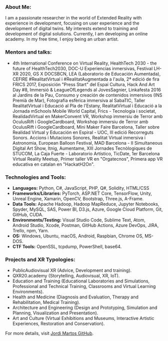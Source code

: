 ### About Me:

I am a passionate researcher in the world of Extended Reality with experience in development, focusing on user experience and the development of digital twins. My interests extend to training and development of digital solutions. Currently, I am developing an online academy. In my free time, I enjoy being an urban artist.

### Mentors and talks:

- 4th International Conference on Virtual Reality, HealthTech 2030 - the future of HealthTech2030, DOC-U Experiencias inmersivas, Festival LH-XR 2020, GS X DOCSBCN, LEA (Laboratorio de Educación Aumentada), CEFIRE #RealitatVirtual i #RealitatAugmentada a l'aula, 2ª edició de fira FRICS 2017, Exposición "Press Start" del Espai Cultura, Hack And Art Day #8, Immersió & LeagueOfLegends al JovesSagnier, Linkafesta 2016 al Jardins de la Pau, Consumo y creación de contenidos inmersivos (INS Premià de Mar), Fotografia esfèrica immersiva al SabaTIC, Taller RealitatVirtual i Educació al Pla de l'Estany, RealitatVirtual i Educació a la Jornada mSchools Mobile World Capital, Frics - Tecnologia i societat, RealidadVirtual en MakerConvent VR, Workshop immersiu de Terror amb OculusRift i GoogleCardboard, Workshop immersiu de Terror amb OculusRift i GoogleCardboard, Mini Maker Faire Barcelona, Taller sobre Realidad Virtual y Educación en Espiral - UOC, III edició Recorreguts Sonors. Accions i Mutacions Sonores, Realitat Virtual inmersiva i Astronomia, European Balloon Festival, MAD Barcelona - II Simultaneous Digital Art Show, Itnig, Aumentame, XIII Jornades Tecnòlogiques de STUCOM, La Caja Fuerte - Laboratorio Artístico, TicDate, 1er Barcelona Virtual Reality Meetup, Primer taller VR en "Orgatecnos", Primera app VR educativa en catalan en "HackatH2On".

### Technologies and Tools:

- **Languages:** Python, C#, JavaScript, PHP, Q#, Solidity, HTML/CSS
- **Frameworks/Libraries:** PyTorch, ASP.NET Core, TensorFlow, Unity, Unreal Engine, Xamarin, OpenCV, Bootstrap, Three.js, A-Frame.
- **Data Tools:** Apache Hadoop, Hadoop MapReduce, Jupyter Notebooks, Spyder, MySQL, SAS, Power BI, D3.js, Azure, Google Cloud Platform, Git, GitHub, CUDA. 
- **Environments/Testing:** Visual Studio Code, Sublime Text, Atom, Android Studio, Xcode, Postman, GitHub Actions, Azure DevOps, JIRA, Trello, npm, Yarn.
- **OS:** Windows, Ubuntu, macOS, Android, Raspbian, Chrome OS, MS-DOS.
- **CTF Tools:** OpenSSL, tcpdump, PowerShell, base64.

### Projects and XR Typologies:

- PublicAudiovisual XR (Advice, Development and training).
- QXR20.academy (Storytelling, Audiovisual, XR, IoT).
- Education and Training (Educational Laboratories and Simulations, Professional and Technical Training, Classrooms and Virtual Learning Environments).
- Health and Medicine (Diagnosis and Evaluation, Therapy and Rehabilitation, Medical Training).
- Architecture and Engineering (Design and Prototyping, Simulation and Planning, Visualization and Presentation).
- Art and Culture (Virtual Exhibitions and Museums, Interactive Artistic Experiences, Restoration and Conservation).

For more details, visit [Jordi Martos GitHub](https://github.com/jordimartos).
